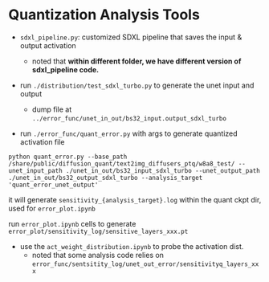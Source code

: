 # Quantization Analysis Tools

- `sdxl_pipeline.py`: customized SDXL pipeline that saves the input & output activation
	- noted that **within different folder, we have different version of sdxl_pipeline code.**

- run `./distribution/test_sdxl_turbo.py` to generate the unet input and output 
	- dump file at `../error_func/unet_in_out/bs32_input.output_sdxl_turbo`

- run  `./error_func/quant_error.py` with args to generate quantized activation file

```
python quant_error.py --base_path /share/public/diffusion_quant/text2img_diffusers_ptq/w8a8_test/ --unet_input_path ./unet_in_out/bs32_input_sdxl_turbo --unet_output_path ./unet_in_out/bs32_output_sdxl_turbo --analysis_target 'quant_error_unet_output'
```

it will generate `sensitivity_{analysis_target}.log` within the quant ckpt dir, used for `error_plot.ipynb`

run `error_plot.ipynb` cells to generate `error_plot/sensitivity_log/sensitive_layers_xxx.pt`


- use the `act_weight_distribution.ipynb` to probe the activation dist.
	- noted that some analysis code relies on `error_func/sentsitity_log/unet_out_error/sensitivityq_layers_xxx`
